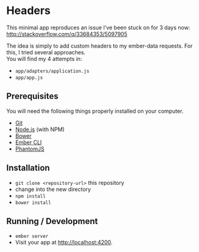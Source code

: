 # Headers

This minimal app reproduces an issue I've been stuck on for 3 days now:  
http://stackoverflow.com/q/33684353/5097905  
  
The idea is simply to add custom headers to my ember-data requests.
For this, I tried several approaches.  
You will find my 4 attempts in:  
- `app/adapters/application.js`
- `app/app.js`

## Prerequisites

You will need the following things properly installed on your computer.

* [Git](http://git-scm.com/)
* [Node.js](http://nodejs.org/) (with NPM)
* [Bower](http://bower.io/)
* [Ember CLI](http://www.ember-cli.com/)
* [PhantomJS](http://phantomjs.org/)

## Installation

* `git clone <repository-url>` this repository
* change into the new directory
* `npm install`
* `bower install`

## Running / Development

* `ember server`
* Visit your app at [http://localhost:4200](http://localhost:4200).
